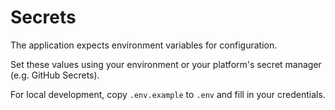 # Secrets

The application expects environment variables for configuration.

Set these values using your environment or your platform's secret manager (e.g. GitHub Secrets).

For local development, copy `.env.example` to `.env` and fill in your credentials.
